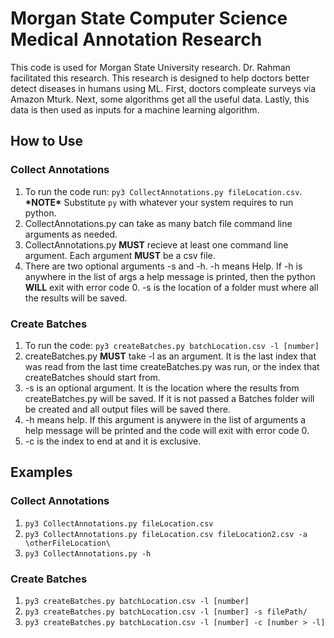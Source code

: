 <!DOCTYPEhtml>
 <html lang="en-US">
  <body>

<h1>Morgan State Computer Science Medical Annotation Research</h1>
<p>This code is used for Morgan State University research. Dr. Rahman facilitated this research. This research is designed to help doctors better detect diseases in humans using ML. First, doctors compleate surveys via Amazon Mturk. Next, some algorithms get all the useful data. Lastly, this data is then used as inputs for a machine learning algorithm.</p>

<h2>How to Use</h2>

<h3>Collect Annotations</h3>
<ol>
	<li>To run the code run: <code>py3 CollectAnnotations.py fileLocation.csv</code>. <br /><b>*NOTE*</b> Substitute <code>py</code> with whatever your system requires to run python.</li>
	<li>CollectAnnotations.py can take as many batch file command line arguments as needed.</li>
	<li>CollectAnnotations.py <b>MUST</b> recieve  at least one command line argument. Each argument <b>MUST</b> be a csv file.</li>
	<li>There are two optional arguments -s and -h. -h means Help. If -h is anywhere in the list of args a help message is printed, then the python <b>WILL</b> exit with error code 0. -s is the location of a folder must where all the results will be saved.</li>
</ol>

<h3>Create Batches</h3>
<ol>
	<li>To run the code: <code>py3 createBatches.py batchLocation.csv -l [number]</code></li>
	<li>createBatches.py <b>MUST</b> take -l as an argument. It is the last index that was read from the last time createBatches.py was run, or the index that createBatches should start from.</li>
	<li>-s is an optional argument. It is the location where the results from createBatches.py will be saved. If it is not passed a Batches folder will be created and all output files will be saved there.</li>
	<li>-h means help. If this argument is anywere in the list of arguments a help message will be printed and the code will exit with error code 0.</li>
	<li>-c is the index to end at and it is exclusive.</li>
</ol>

<h2>Examples</h2>

<h3>Collect Annotations</h3>
<ol>
	<li><code>py3 CollectAnnotations.py fileLocation.csv</code></li>
	<li><code>py3 CollectAnnotations.py fileLocation.csv fileLocation2.csv -a \otherFileLocation\</code></li>
	<li><code>py3 CollectAnnotations.py -h</code></li>
</ol>

<h3>Create Batches</h3>
<ol>
	<li><code>py3 createBatches.py batchLocation.csv -l [number]</code></li>
	<li><code>py3 createBatches.py batchLocation.csv -l [number] -s filePath/</code></li>
	<li><code>py3 createBatches.py batchLocation.csv -l [number] -c [number > -l]</code></li>
</ol>

 </body>
</html>
